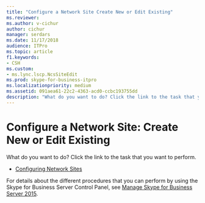 ```yaml
---
title: "Configure a Network Site Create New or Edit Existing"
ms.reviewer: 
ms.author: v-cichur
author: cichur
manager: serdars
ms.date: 11/17/2018
audience: ITPro
ms.topic: article
f1.keywords:
- CSH
ms.custom:
- ms.lync.lscp.NcsSiteEdit
ms.prod: skype-for-business-itpro
ms.localizationpriority: medium
ms.assetid: 091aea61-22c2-4363-acd0-ccbc193755dd
description: "What do you want to do? Click the link to the task that you want to perform."
---
```


# Configure a Network Site: Create New or Edit Existing

What do you want to do? Click the link to the task that you want to perform.

- [Configuring Network Sites](/previous-versions/office/lync-server-2013/lync-server-2013-creating-or-modifying-network-sites)

For details about the different procedures that you can perform by using the Skype for Business Server Control Panel, see [Manage Skype for Business Server 2015](../../manage/manage.md).